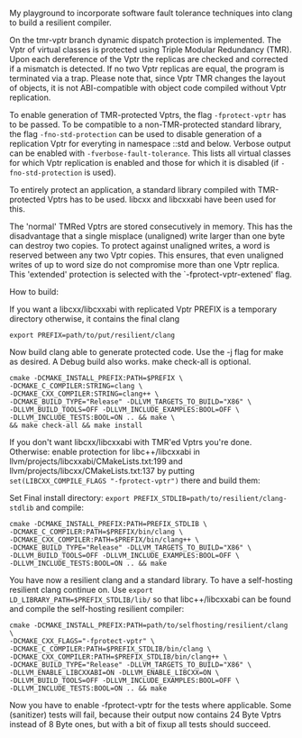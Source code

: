 My playground to incorporate software fault tolerance techniques into clang to
build a resilient compiler.

On the tmr-vptr branch dynamic dispatch protection is implemented. The Vptr of
virtual classes is protected using Triple Modular Redundancy (TMR). Upon each
dereference of the Vptr the replicas are checked and corrected if a mismatch is
detected. If no two Vptr replicas are equal, the program is terminated via a
trap.  Please note that, since Vptr TMR changes the layout of objects, it is
not ABI-compatible with object code compiled without Vptr replication.

To enable generation of TMR-protected Vptrs, the flag `-fprotect-vptr` has to
be passed. To be compatible to a non-TMR-protected standard library, the flag
`-fno-std-protection` can be used to disable generation of a replication Vptr
for everyting in namespace ::std and below.  Verbose output can be enabled with
`-fverbose-fault-tolerance`. This lists all virtual classes for which Vptr
replication is enabled and those for which it is disabled (if
`-fno-std-protection` is used).

To entirely protect an application, a standard library compiled with
TMR-protected Vptrs has to be used. libcxx and libcxxabi have been used for
this.

The 'normal' TMRed Vptrs are stored consecutively in memory. This has the
disadvantage that a single misplace (unaligned) write larger than one byte can
destroy two copies. To protect against unaligned writes, a word is reserved
between any two Vptr copies. This ensures, that even unaligned writes of up to
word size do not compromise more than one Vptr replica. This 'extended'
protection is selected with the `-fprotect-vptr-extened' flag.

How to build:

If you want a libcxx/libcxxabi with replicated Vptr PREFIX is a temporary
directory otherwise, it contains the final clang

```
export PREFIX=path/to/put/resilient/clang
```

Now build clang able to generate protected code. Use the -j flag for make as
desired. A Debug build also works. make check-all is optional.

```
cmake -DCMAKE_INSTALL_PREFIX:PATH=$PREFIX \
-DCMAKE_C_COMPILER:STRING=clang \
-DCMAKE_CXX_COMPILER:STRING=clang++ \
-DCMAKE_BUILD_TYPE="Release" -DLLVM_TARGETS_TO_BUILD="X86" \
-DLLVM_BUILD_TOOLS=OFF -DLLVM_INCLUDE_EXAMPLES:BOOL=OFF \
-DLLVM_INCLUDE_TESTS:BOOL=ON .. && make \
&& make check-all && make install
```

If you don't want libcxx/libcxxabi with TMR'ed Vptrs you're done. Otherwise:
enable protection for libc++/libcxxabi in
llvm/projects/libcxxabi/CMakeLists.txt:199 and
llvm/projects/libcxx/CMakeLists.txt:137 by putting 
`set(LIBCXX_COMPILE_FLAGS "-fprotect-vptr")` there and build them:

Set Final install directory: 
`export PREFIX_STDLIB=path/to/resilient/clang-stdlib` and compile:

```
cmake -DCMAKE_INSTALL_PREFIX:PATH=PREFIX_STDLIB \
-DCMAKE_C_COMPILER:PATH=$PREFIX/bin/clang \
-DCMAKE_CXX_COMPILER:PATH=$PREFIX/bin/clang++ \
-DCMAKE_BUILD_TYPE="Release" -DLLVM_TARGETS_TO_BUILD="X86" \
-DLLVM_BUILD_TOOLS=OFF -DLLVM_INCLUDE_EXAMPLES:BOOL=OFF \
-DLLVM_INCLUDE_TESTS:BOOL=ON .. && make
```

You have now a resilient clang and a standard library. To have a self-hosting
resilient clang continue on. Use `export LD_LIBRARY_PATH=$PREFIX_STDLIB/lib/`
so that libc++/libcxxabi can be found and compile the self-hosting resilient
compiler:

```
cmake -DCMAKE_INSTALL_PREFIX:PATH=path/to/selfhosting/resilient/clang \
-DCMAKE_CXX_FLAGS="-fprotect-vptr" \
-DCMAKE_C_COMPILER:PATH=$PREFIX_STDLIB/bin/clang \
-DCMAKE_CXX_COMPILER:PATH=$PREFIX_STDLIB/bin/clang++ \
-DCMAKE_BUILD_TYPE="Release" -DLLVM_TARGETS_TO_BUILD="X86" \
-DLLVM_ENABLE_LIBCXXABI=ON -DLLVM_ENABLE_LIBCXX=ON \
-DLLVM_BUILD_TOOLS=OFF -DLLVM_INCLUDE_EXAMPLES:BOOL=OFF \
-DLLVM_INCLUDE_TESTS:BOOL=ON .. && make
```

Now you have to enable -fprotect-vptr for the tests where applicable. Some
(sanitizer) tests will fail, because their output now contains 24 Byte Vptrs
instead of 8 Byte ones, but with a bit of fixup all tests should succeed.
